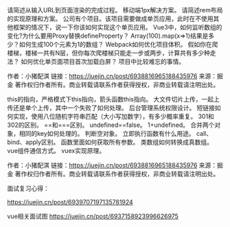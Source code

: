 请简述从输入URL到页面渲染的完成过程。
移动端1px解决方案。
请简述rem布局的实现原理和方案。
公司有个项目。该项目需要做成单页应用，此时在不使用其他框架的情况下，说一下你该如何实现这个单页应用。
Vue3中，如何监听数组的变化?为什么要用Proxy替换defineProperty？
Array(100).map(x=>1)结果是多少？如何生成100个元素为1的数组？
Webpack如何优化项目体积。
假如你在爬楼梯，楼梯一共有N层，但你每次爬楼梯只能走一步或两步，计算共有多少种走法？
如何优化单页面项目首次加载白屏？
项目中比较难忘的事情。

作者：小猪配淇
链接：https://juejin.cn/post/6938816965188435976
来源：掘金
著作权归作者所有。商业转载请联系作者获得授权，非商业转载请注明出处。

this的指向，严格模式下this指向，箭头函数this指向。
大文件切片上传，一起上传还是单个上传，其中一个失败了如何处理。
后台管理系统权限设计。
短链接如何实现，使用八位随机字符串匹配（大小写加数字），有多少概率重复。
301和302的区别。
==和===区别。
undefined==false。
1+undefined。
合并两个对象，相同的key如何处理的。
判断空对象。
立即执行函数有什么用途。
call、bind、apply区别。
函数里面如何获取所有参数。
类数组如何转换成真数组。
vue组件通信方式。
vuex实现原理。

作者：小猪配淇
链接：https://juejin.cn/post/6938816965188435976
来源：掘金
著作权归作者所有。商业转载请联系作者获得授权，非商业转载请注明出处。

面试复习心得：

https://juejin.cn/post/6939707197135781924

vue相关面试图
https://juejin.cn/post/6937158923996626975